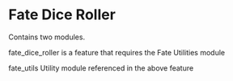 # Fate Dice Roller

Contains two modules. 

fate_dice_roller is a feature that requires the Fate Utilities module

fate_utils Utility module referenced in the above feature
